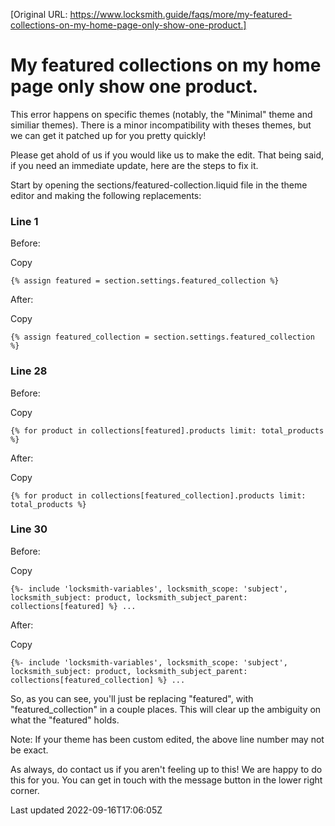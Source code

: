 [Original URL: https://www.locksmith.guide/faqs/more/my-featured-collections-on-my-home-page-only-show-one-product.]

# My featured collections on my home page only show one product.

This error happens on specific themes (notably, the "Minimal" theme and similiar themes). There is a minor incompatibility with theses themes, but we can get it patched up for you pretty quickly!

Please get ahold of us if you would like us to make the edit. That being said, if you need an immediate update, here are the steps to fix it.

Start by opening the sections/featured-collection.liquid file in the theme editor and making the following replacements:

### Line 1

Before:

Copy

    {% assign featured = section.settings.featured_collection %}

After:

Copy

    {% assign featured_collection = section.settings.featured_collection %}

### Line 28

Before:

Copy

    {% for product in collections[featured].products limit: total_products %}

After:

Copy

    {% for product in collections[featured_collection].products limit: total_products %}

### Line 30

Before:

Copy

    {%- include 'locksmith-variables', locksmith_scope: 'subject', locksmith_subject: product, locksmith_subject_parent: collections[featured] %} ...

After:

Copy

    {%- include 'locksmith-variables', locksmith_scope: 'subject', locksmith_subject: product, locksmith_subject_parent: collections[featured_collection] %} ...

So, as you can see, you'll just be replacing "featured", with "featured\_collection" in a couple places. This will clear up the ambiguity on what the "featured" holds.

Note: If your theme has been custom edited, the above line number may not be exact.

As always, do contact us if you aren't feeling up to this! We are happy to do this for you. You can get in touch with the message button in the lower right corner.

Last updated 2022-09-16T17:06:05Z